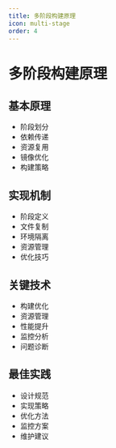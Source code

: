 ```yaml
---
title: 多阶段构建原理
icon: multi-stage
order: 4
---
```


# 多阶段构建原理

## 基本原理
- 阶段划分
- 依赖传递
- 资源复用
- 镜像优化
- 构建策略

## 实现机制
- 阶段定义
- 文件复制
- 环境隔离
- 资源管理
- 优化技巧

## 关键技术
- 构建优化
- 资源管理
- 性能提升
- 监控分析
- 问题诊断

## 最佳实践
- 设计规范
- 实现策略
- 优化方法
- 监控方案
- 维护建议
